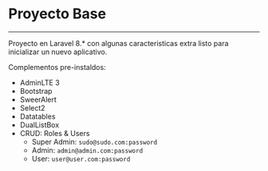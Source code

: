 
# Proyecto Base
---

Proyecto en Laravel 8.* con algunas caracteristicas extra listo para inicializar un nuevo aplicativo.

Complementos pre-instaldos:
- AdminLTE 3
- Bootstrap
- SweerAlert
- Select2
- Datatables
- DualListBox
- CRUD: Roles & Users
    - Super Admin: ``sudo@sudo.com:password``
    - Admin: ``admin@admin.com:password``
    - User: ``user@user.com:password``
